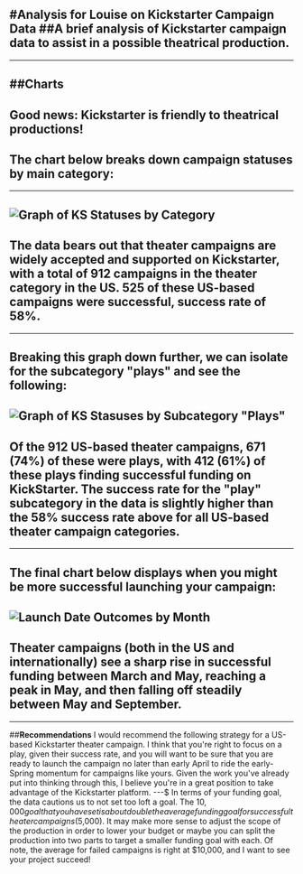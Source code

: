 #**Analysis for Louise on Kickstarter Campaign Data**
##A brief analysis of Kickstarter campaign data to assist in a possible theatrical production.
---
---
##**Charts**
---
Good news: Kickstarter is friendly to theatrical productions! 
---
The chart below breaks down campaign statuses by main category:
---
---
![Graph of KS Statuses by Category]("C:\Users\TTHammond\Desktop\git\KSData\MonthOutcomes")
---
The data bears out that theater campaigns are widely accepted and supported on Kickstarter, with a total of 912 campaigns in the theater category in the US. 525 of these US-based campaigns were successful,  success rate of 58%. 
---
---
Breaking this graph down further, we can isolate for the subcategory "plays" and see the following: 
---
![Graph of KS Stasuses by Subcategory "Plays"]("C:\Users\TTHammond\Desktop\git\KSData\SubcategoryOutcomes")
---
Of the 912 US-based theater campaigns, 671 (74%) of these were plays, with 412 (61%) of these plays finding successful funding on KickStarter. The success rate for the "play" subcategory in the data is slightly higher than the 58% success rate above for all US-based theater campaign categories. 
---
---
The final chart below displays **when** you might be more successful launching your campaign: 
---
![Launch Date Outcomes by Month]("C:\Users\TTHammond\Desktop\git\KSData\MonthOutcomes")
---
Theater campaigns (both in the US and internationally) see a sharp rise in successful funding between March and May, reaching a peak in May, and then falling off steadily between May and September. 
---
---
##**Recommendations**
I would recommend the following strategy for a US-based Kickstarter theater campaign. I think that you're right to focus on a play, given their success rate, and you will want to be sure that you are ready to launch the campaign no later than early April to ride the early-Spring momentum for campaigns like yours. Given the work you've already put into thinking through this, I believe you're in a great position to take advantage of the Kickstarter platform. 
---$
In terms of your funding goal, the data cautions us to not set too loft a goal. The $10,000 goal that you have set is about double the average funding goal for successful theater campaigns ($5,000). It may make more sense to adjust the scope of the production in order to lower your budget or maybe you can split the production into two parts to target a smaller funding goal with each. Of note, the average for failed campaigns is right at $10,000, and I want to see your project succeed!

